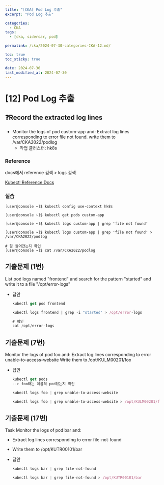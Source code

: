 ```yaml
---
title: "[CKA] Pod Log 추출"
excerpt: "Pod Log 추출"

categories:
  - CKA
tags:
  - [cka, sidercar, pod]

permalink: /cka/2024-07-30-categories-CKA-12.md/

toc: true
toc_sticky: true

date: 2024-07-30
last_modified_at: 2024-07-30
---
```

# [12] Pod Log 추출

## ❓Record the extracted log lines

- Monitor the logs of pod custom-app and: Extract log lines corresponding to error file not found. write them to /var/CKA2022/podlog 
    - 작업 클러스터: hk8s

### Reference

docs에서 reference 검색 &gt; logs 검색

[Kubectl Reference Docs](https://kubernetes.io/docs/reference/generated/kubectl/kubectl-commands#logs)

### 실습

```docker
[user@console ~]$ kubectl config use-context hk8s

[user@console ~]$ kubectl get pods custom-app

[user@console ~]$ kubectl logs custom-app | grep 'file not found'

[user@console ~]$ kubectl logs custom-app | grep 'file not found' > /var/CKA2022/podlog

# 잘 들어갔는지 확인
[user@console ~]$ cat /var/CKA2022/podlog

```

## 기출문제 (1번)

List pod logs named "frontend" and search for the pattern "started" and write it to a file "/opt/error-logs"

- 답안
    
    ```jsx
    kubectl get pod frontend
    
    ```
    
    ```jsx
    kubectl logs frontend | grep -i "started" > /opt/error-logs
    
    ```
    
    ```jsx
    # 확인
    cat /opt/error-logs
    
    ```

## 기출문제 (7번)

Monitor the logs of pod foo and: Extract log lines corresponding to error unable-to-access-website Write them to /opt/KULM00201/foo

- 답안
    
    ```jsx
    kubectl get pods
    --> foo라는 이름의 pod있는지 확인
    
    ```
    
    ```jsx
    kubectl logs foo | grep unable-to-access-website
    
    ```
    
    ```jsx
    kubectl logs foo | grep unable-to-access-website > /opt/KULM00201/foo
    
    ```

## 기출문제 (17번)

Task Monitor the logs of pod bar and:

- Extract log lines corresponding to error file-not-found
- Write them to /opt/KUTR00101/bar
- 답안  
    ```jsx
    kubectl logs bar | grep file-not-found
    
    ```
    
    ```jsx
    kubectl logs bar | grep file-not-found > /opt/KUTR00101/bar
    
    ```
